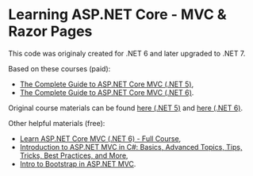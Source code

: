 # Learning ASP.NET Core - MVC & Razor Pages

This code was originaly created for .NET 6 and later upgraded to .NET 7.

Based on these courses (paid):

- [The Complete Guide to ASP.NET Core MVC (.NET 5)](https://learning.oreilly.com/videos/the-complete-guide/9781801074247/),
- [The Complete Guide to ASP.NET Core MVC (.NET 6)](https://learning.oreilly.com/videos/the-complete-guide/9781801074247/).

Original course materials can be found [here (.NET 5)](https://github.com/PacktPublishing/Complete-Guide-to-ASP.NET-Core-MVC-dotNET-5) and [here (.NET 6)](https://github.com/PacktPublishing/The-Complete-Guide-to-ASP.NET-Core-MVC-.NET-6-).

Other helpful materials (free):

- [Learn ASP.NET Core MVC (.NET 6) - Full Course](https://youtu.be/hZ1DASYd9rk),
- [Introduction to ASP.NET MVC in C#: Basics, Advanced Topics, Tips, Tricks, Best Practices, and More](https://youtu.be/phyV-OQNeRM),
- [Intro to Bootstrap in ASP.NET MVC](https://youtu.be/vRqz_zUiJTw).

